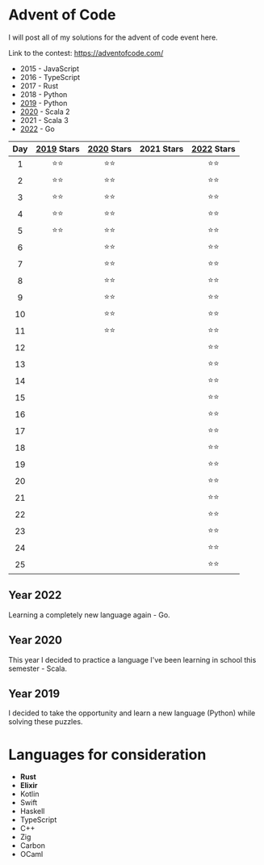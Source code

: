 # Advent of Code

I will post all of my solutions for the advent of code event here.

Link to the contest: https://adventofcode.com/

- 2015 - JavaScript
- 2016 - TypeScript
- 2017 - Rust
- 2018 - Python
- [2019](/2019/) - Python
- [2020](/2020/src/main/scala/aoc/) - Scala 2
- 2021 - Scala 3
- [2022](/2022/) - Go

| **Day** | [2019](/2019/) **Stars** | [2020](/2020/src/main/scala/aoc/) **Stars** | 2021 **Stars** | [2022](/2022/) **Stars** |
| :-----: | :----------------------: | :-----------------------------------------: | :------------: | :----------------------: |
|    1    |           ⭐⭐           |                    ⭐⭐                     |                |           ⭐⭐           |
|    2    |           ⭐⭐           |                    ⭐⭐                     |                |           ⭐⭐           |
|    3    |           ⭐⭐           |                    ⭐⭐                     |                |           ⭐⭐           |
|    4    |           ⭐⭐           |                    ⭐⭐                     |                |           ⭐⭐           |
|    5    |           ⭐⭐           |                    ⭐⭐                     |                |           ⭐⭐           |
|    6    |                          |                    ⭐⭐                     |                |           ⭐⭐           |
|    7    |                          |                    ⭐⭐                     |                |           ⭐⭐           |
|    8    |                          |                    ⭐⭐                     |                |           ⭐⭐           |
|    9    |                          |                    ⭐⭐                     |                |           ⭐⭐           |
|   10    |                          |                    ⭐⭐                     |                |           ⭐⭐           |
|   11    |                          |                    ⭐⭐                     |                |           ⭐⭐           |
|   12    |                          |                                             |                |           ⭐⭐           |
|   13    |                          |                                             |                |           ⭐⭐           |
|   14    |                          |                                             |                |           ⭐⭐           |
|   15    |                          |                                             |                |           ⭐⭐           |
|   16    |                          |                                             |                |           ⭐⭐           |
|   17    |                          |                                             |                |           ⭐⭐           |
|   18    |                          |                                             |                |           ⭐⭐           |
|   19    |                          |                                             |                |           ⭐⭐           |
|   20    |                          |                                             |                |           ⭐⭐           |
|   21    |                          |                                             |                |           ⭐⭐           |
|   22    |                          |                                             |                |           ⭐⭐           |
|   23    |                          |                                             |                |           ⭐⭐           |
|   24    |                          |                                             |                |           ⭐⭐           |
|   25    |                          |                                             |                |           ⭐⭐           |

## Year 2022

Learning a completely new language again - Go.

## Year 2020

This year I decided to practice a language I've been learning in school this semester - Scala.

## Year 2019

I decided to take the opportunity and learn a new language (Python) while solving these puzzles.

# Languages for consideration

- **Rust**
- **Elixir**
- Kotlin
- Swift
- Haskell
- TypeScript
- C++
- Zig
- Carbon
- OCaml
